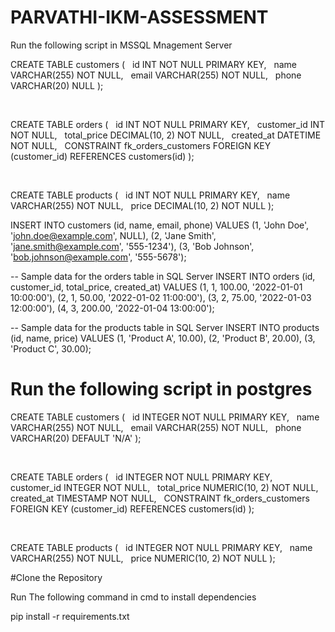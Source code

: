 # PARVATHI-IKM-ASSESSMENT

Run the following script in MSSQL Mnagement Server

CREATE TABLE customers (
  id INT NOT NULL PRIMARY KEY,
  name VARCHAR(255) NOT NULL,
  email VARCHAR(255) NOT NULL,
  phone VARCHAR(20) NULL
);

 

CREATE TABLE orders (
  id INT NOT NULL PRIMARY KEY,
  customer_id INT NOT NULL,
  total_price DECIMAL(10, 2) NOT NULL,
  created_at DATETIME NOT NULL,
  CONSTRAINT fk_orders_customers FOREIGN KEY (customer_id) REFERENCES customers(id)
);

 

CREATE TABLE products (
  id INT NOT NULL PRIMARY KEY,
  name VARCHAR(255) NOT NULL,
  price DECIMAL(10, 2) NOT NULL
);

INSERT INTO customers (id, name, email, phone)
VALUES (1, 'John Doe', 'john.doe@example.com', NULL),
       (2, 'Jane Smith', 'jane.smith@example.com', '555-1234'),
       (3, 'Bob Johnson', 'bob.johnson@example.com', '555-5678');

-- Sample data for the orders table in SQL Server
INSERT INTO orders (id, customer_id, total_price, created_at)
VALUES (1, 1, 100.00, '2022-01-01 10:00:00'),
       (2, 1, 50.00, '2022-01-02 11:00:00'),
       (3, 2, 75.00, '2022-01-03 12:00:00'),
       (4, 3, 200.00, '2022-01-04 13:00:00');

-- Sample data for the products table in SQL Server
INSERT INTO products (id, name, price)
VALUES (1, 'Product A', 10.00),
       (2, 'Product B', 20.00),
       (3, 'Product C', 30.00);


# Run the following script in postgres 

CREATE TABLE customers (
  id INTEGER NOT NULL PRIMARY KEY,
  name VARCHAR(255) NOT NULL,
  email VARCHAR(255) NOT NULL,
  phone VARCHAR(20) DEFAULT 'N/A'
);

 

CREATE TABLE orders (
  id INTEGER NOT NULL PRIMARY KEY,
  customer_id INTEGER NOT NULL,
  total_price NUMERIC(10, 2) NOT NULL,
  created_at TIMESTAMP NOT NULL,
  CONSTRAINT fk_orders_customers FOREIGN KEY (customer_id) REFERENCES customers(id)
);

 

CREATE TABLE products (
  id INTEGER NOT NULL PRIMARY KEY,
  name VARCHAR(255) NOT NULL,
  price NUMERIC(10, 2) NOT NULL
);

#Clone the Repository

Run The following command in cmd to install dependencies

pip install -r requirements.txt
